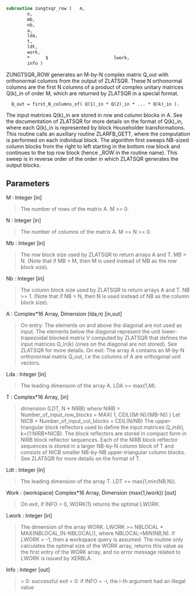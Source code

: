 ```fortran
subroutine zungtsqr_row	(	m,
		n,
		mb,
		nb,
		a,
		lda,
		t,
		ldt,
		work,
		*      $                         lwork,
		info )
```

 ZUNGTSQR_ROW generates an M-by-N complex matrix Q_out with
 orthonormal columns from the output of ZLATSQR. These N orthonormal
 columns are the first N columns of a product of complex unitary
 matrices Q(k)_in of order M, which are returned by ZLATSQR in
 a special format.

      Q_out = first_N_columns_of( Q(1)_in * Q(2)_in * ... * Q(k)_in ).

 The input matrices Q(k)_in are stored in row and column blocks in A.
 See the documentation of ZLATSQR for more details on the format of
 Q(k)_in, where each Q(k)_in is represented by block Householder
 transformations. This routine calls an auxiliary routine ZLARFB_GETT,
 where the computation is performed on each individual block. The
 algorithm first sweeps NB-sized column blocks from the right to left
 starting in the bottom row block and continues to the top row block
 (hence _ROW in the routine name). This sweep is in reverse order of
 the order in which ZLATSQR generates the output blocks.

## Parameters
M : Integer [in]
> The number of rows of the matrix A.  M >= 0.

N : Integer [in]
> The number of columns of the matrix A. M >= N >= 0.

Mb : Integer [in]
> The row block size used by ZLATSQR to return
> arrays A and T. MB > N.
> (Note that if MB > M, then M is used instead of MB
> as the row block size).

Nb : Integer [in]
> The column block size used by ZLATSQR to return
> arrays A and T. NB >= 1.
> (Note that if NB > N, then N is used instead of NB
> as the column block size).

A : Complex*16 Array, Dimension (lda,n) [in,out]
> On entry:
> The elements on and above the diagonal are not used as
> input. The elements below the diagonal represent the unit
> lower-trapezoidal blocked matrix V computed by ZLATSQR
> that defines the input matrices Q_in(k) (ones on the
> diagonal are not stored). See ZLATSQR for more details.
> On exit:
> The array A contains an M-by-N orthonormal matrix Q_out,
> i.e the columns of A are orthogonal unit vectors.

Lda : Integer [in]
> The leading dimension of the array A.  LDA >= max(1,M).

T : Complex*16 Array, [in]
> dimension (LDT, N * NIRB)
> where NIRB = Number_of_input_row_blocks
> = MAX( 1, CEIL((M-N)/(MB-N)) )
> Let NICB = Number_of_input_col_blocks
> = CEIL(N/NB)
> The upper-triangular block reflectors used to define the
> input matrices Q_in(k), k=(1:NIRB*NICB). The block
> reflectors are stored in compact form in NIRB block
> reflector sequences. Each of the NIRB block reflector
> sequences is stored in a larger NB-by-N column block of T
> and consists of NICB smaller NB-by-NB upper-triangular
> column blocks. See ZLATSQR for more details on the format
> of T.

Ldt : Integer [in]
> The leading dimension of the array T.
> LDT >= max(1,min(NB,N)).

Work : (workspace) Complex*16 Array, Dimension (max(1,lwork)) [out]
> On exit, if INFO = 0, WORK(1) returns the optimal LWORK.

Lwork : Integer [in]
> The dimension of the array WORK.
> LWORK >= NBLOCAL * MAX(NBLOCAL,(N-NBLOCAL)),
> where NBLOCAL=MIN(NB,N).
> If LWORK = -1, then a workspace query is assumed.
> The routine only calculates the optimal size of the WORK
> array, returns this value as the first entry of the WORK
> array, and no error message related to LWORK is issued
> by XERBLA.

Info : Integer [out]
> = 0:  successful exit
> < 0:  if INFO = -i, the i-th argument had an illegal value

